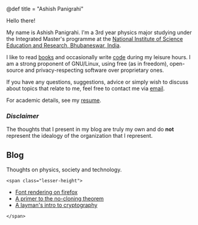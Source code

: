 @def title = "Ashish Panigrahi"

Hello there!

My name is Ashish Panigrahi. I'm a 3rd year physics major studying under the Integrated Master's programme at the [National Institute of Science Education and Research, Bhubaneswar, India](https://www.niser.ac.in).

I like to read [books](books/) and occasionally write [code](https://github.com/paniash) during my leisure hours. I am a strong proponent of GNU/Linux, using free (as in freedom), open-source and privacy-respecting software over proprietary ones.

If you have any questions, suggestions, advice or simply wish to discuss about topics that relate to me, feel free to contact me via [email](mailto:ashish.panigrahi@niser.ac.in).

For academic details, see my [resume](assets/files/resume.pdf).

### *Disclaimer*
The thoughts that I present in my blog are truly my own and do **not** represent the idealogy of the organization that I represent.

## Blog

Thoughts on physics, society and technology.

~~~
<span class="lesser-height">
~~~

- [Font rendering on firefox](/blog/2021-05-30-firefox-fonts//)
- [A primer to the no-cloning theorem](/blog/2020-07-26-no-cloning-theorem/)
- [A layman's intro to cryptography](/blog/2020-07-20-cryptography-intro/)

~~~
</span>
~~~
